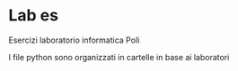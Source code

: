 # Lab es

Esercizi laboratorio informatica Poli

I file python sono organizzati in cartelle in base ai laboratori
